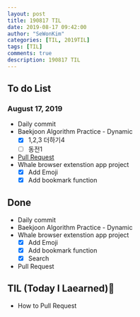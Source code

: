 ```yaml
---
layout: post
title: 190817 TIL
date: 2019-08-17 09:42:00
author: "SeWonKim"
categories: [TIL, 2019TIL]
tags: [TIL]
comments: true
description: 190817 TIL
---
```


## To do List

### August 17, 2019

- Daily commit
- Baekjoon Algorithm Practice - Dynamic
  - [x] 1,2,3 더하기4
  - [ ] 동전1
- [Pull Request](https://wayhome25.github.io/git/2017/07/08/git-first-pull-request-story/)
- Whale browser extenstion app project
  - [x] Add Emoji
  - [x] Add bookmark function

## Done

- Daily commit
- Baekjoon Algorithm Practice - Dynamic
- Whale browser extenstion app project
  - [x] Add Emoji
  - [x] Add bookmark function
  - [x] Search
- Pull Request

## TIL (Today I Laearned)🤔

- How to Pull Request
